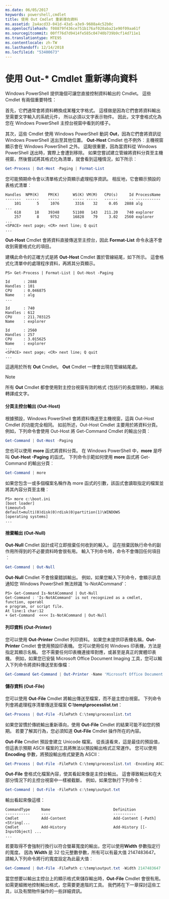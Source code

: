 ```yaml
---
ms.date: 06/05/2017
keywords: powershell,cmdlet
title: 使用 Out Cmdlet 重新導向資料
ms.assetid: 2a4acd33-041d-43a5-a3e9-9608a4c52b0c
ms.openlocfilehash: f08879f436ce751b176af020aba21e90f09aa61f
ms.sourcegitcommit: 00ff76d7d9414fe585c04740b739b9cf14d711e1
ms.translationtype: MTE95
ms.contentlocale: zh-TW
ms.lasthandoff: 12/14/2018
ms.locfileid: "53400673"
---
```

# <a name="redirecting-data-with-out--cmdlets"></a>使用 Out-* Cmdlet 重新導向資料

Windows PowerShell 提供幾個可讓您直接控制資料輸出的 Cmdlet。 這些 Cmdlet 有兩個重要特性：

首先，它們通常會將資料轉換成某種文字格式。 這樣做是因為它們會將資料輸出至需要文字輸入的系統元件， 所以必須以文字表示物件。 因此，文字會格式化為您在 Windows PowerShell 主控台視窗中看到的樣子。

其次，這些 Cmdlet 使用 Windows PowerShell 動詞 **Out**，因為它們會將資訊從 Windows PowerShell 送出至其他位置。 **Out-Host** Cmdlet 也不例外︰主機視窗顯示會在 Windows PowerShell 之外。 這點很重要，因為當資料從 Windows PowerShell 送出時，實際上會遭到移除。 如果您嘗試建立管線將資料分頁至主機視窗，然後嘗試將其格式化為清單，就會看到這種情況，如下所示︰

```powershell
Get-Process | Out-Host -Paging | Format-List
```

您可能預期命令會以清單格式分頁顯示處理程序資訊。 相反地，它會顯示預設的表格式清單︰

```output
Handles  NPM(K)    PM(K)      WS(K) VM(M)   CPU(s)     Id ProcessName
-------  ------    -----      ----- -----   ------     -- -----------
    101       5     1076       3316    32     0.05   2888 alg
...
    618      18    39348      51108   143   211.20    740 explorer
    257       8     9752      16828    79     3.02   2560 explorer
...
<SPACE> next page; <CR> next line; Q quit
...
```

**Out-Host** Cmdlet 會將資料直接傳送至主控台，因此 **Format-List** 命令永遠不會收到需要格式化的項目。

建構此命令的正確方式是將 **Out-Host** Cmdlet 置於管線結尾，如下所示。 這會格式化清單中的處理程序資料，再將其分頁顯示。

```
PS> Get-Process | Format-List | Out-Host -Paging

Id      : 2888
Handles : 101
CPU     : 0.046875
Name    : alg
...

Id      : 740
Handles : 612
CPU     : 211.703125
Name    : explorer

Id      : 2560
Handles : 257
CPU     : 3.015625
Name    : explorer
...
<SPACE> next page; <CR> next line; Q quit
...
```

這適用於所有 **Out** Cmdlet。 **Out** Cmdlet 一律會出現在管線結尾處。

> [!NOTE]
> 所有 **Out** Cmdlet 都會使用對主控台視窗有效的格式 (包括行的長度限制)，將輸出轉譯成文字。

#### <a name="paging-console-output-out-host"></a>分頁主控台輸出 (Out-Host)

根據預設，Windows PowerShell 會將資料傳送至主機視窗，這與 Out-Host Cmdlet 的功能完全相同。 如前所述，Out-Host Cmdlet 主要用於將資料分頁。 例如，下列命令會使用 Out-Host 將 Get-Command Cmdlet 的輸出分頁︰

```powershell
Get-Command | Out-Host -Paging
```

您也可以使用 **more** 函式將資料分頁。 在 Windows PowerShell 中，**more** 是呼叫 **Out-Host -Paging** 的函式。 下列命令示範如何使用 **more** 函式將 Get-Command 的輸出分頁︰

```powershell
Get-Command | more
```

如果您包含一或多個檔案名稱作為 more 函式的引數，該函式會讀取指定的檔案並將其內容分頁至主機︰

```
PS> more c:\boot.ini
[boot loader]
timeout=5
default=multi(0)disk(0)rdisk(0)partition(1)\WINDOWS
[operating systems]
...
```

#### <a name="discarding-output-out-null"></a>捨棄輸出 (Out-Null)

**Out-Null** Cmdlet 設計成可立即捨棄任何收到的輸入。 這在捨棄因執行命令的副作用所得到的不必要資料時會很有用。 輸入下列命令時，命令不會傳回任何項目︰

```powershell
Get-Command | Out-Null
```

**Out-Null** Cmdlet 不會捨棄錯誤輸出。 例如，如果您輸入下列命令，會顯示訊息通知您 Windows PowerShell 無法辨識 'Is-NotACommand'：

```
PS> Get-Command Is-NotACommand | Out-Null
Get-Command : 'Is-NotACommand' is not recognized as a cmdlet, function, operabl
e program, or script file.
At line:1 char:12
+ Get-Command  <<<< Is-NotACommand | Out-Null
```

#### <a name="printing-data-out-printer"></a>列印資料 (Out-Printer)

您可以使用 **Out-Printer** Cmdlet 列印資料。 如果您未提供印表機名稱，**Out-Printer** Cmdlet 會使用預設印表機。 您可以使用任何 Windows 印表機，方法是指定其顯示名稱。 您不需要任何印表機連接埠對應，或甚至是真正的實體印表機。 例如，如果您已安裝 Microsoft Office Document Imaging 工具，您可以輸入下列命令將資料傳送至影像檔︰

```powershell
Get-Command Get-Command | Out-Printer -Name 'Microsoft Office Document Image Writer'
```

#### <a name="saving-data-out-file"></a>儲存資料 (Out-File)

您可以使用 **Out-File** Cmdlet 將輸出傳送至檔案，而不是主控台視窗。 下列命令列會將處理程序清單傳送至檔案 **C:\\temp\\processlist.txt**：

```powershell
Get-Process | Out-File -FilePath C:\temp\processlist.txt
```

如果您習慣於傳統輸出重新導向，使用 **Out-File** Cmdlet 的結果可能不如您的預期。 若要了解其行為，您必須知道 **Out-File** Cmdlet 操作所在的內容。

**Out-File** Cmdlet 預設會建立 Unicode 檔案。 從長遠看來，這是最佳的預設值，但這表示預期 ASCII 檔案的工具將無法以預設輸出格式正常運作。 您可以使用 **Encoding** 參數，將預設輸出格式變更為 ASCII︰

```powershell
Get-Process | Out-File -FilePath C:\temp\processlist.txt -Encoding ASCII
```

**Out-File** 會格式化檔案內容，使其看起來像是主控台輸出。 這會導致輸出和在大部分情況下的主控台視窗中一樣被截斷。 例如，如果您執行下列命令：

```powershell
Get-Command | Out-File -FilePath c:\temp\output.txt
```

輸出看起來像這樣：

```output
CommandType     Name                            Definition
-----------     ----                            ----------
Cmdlet          Add-Content                     Add-Content [-Path] <String[...
Cmdlet          Add-History                     Add-History [[-InputObject] ...
...
```

若要取得不會強制行換行以符合螢幕寬度的輸出，您可以使用**Width** 參數指定行的寬度。 因為 **Width** 是 32 位元整數參數，所有可以有最大值 2147483647。 請輸入下列命令將行的寬度設定為此最大值︰

```powershell
Get-Command | Out-File -FilePath c:\temp\output.txt -Width 2147483647
```

當您想要以輸出主控台上的顯示格式來儲存輸出時，**Out-File** Cmdlet 會很有用。 如需更細微地控制輸出格式，您需要更進階的工具。 我們將在下一章探討這些工具，以及有關物件操作的一些詳細資訊。